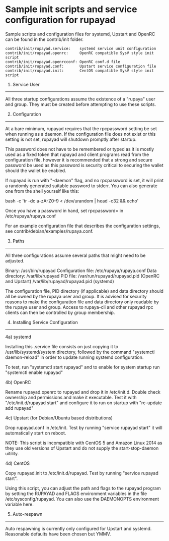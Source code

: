 Sample init scripts and service configuration for rupayad
==========================================================

Sample scripts and configuration files for systemd, Upstart and OpenRC
can be found in the contrib/init folder.

    contrib/init/rupayad.service:    systemd service unit configuration
    contrib/init/rupayad.openrc:     OpenRC compatible SysV style init script
    contrib/init/rupayad.openrcconf: OpenRC conf.d file
    contrib/init/rupayad.conf:       Upstart service configuration file
    contrib/init/rupayad.init:       CentOS compatible SysV style init script

1. Service User
---------------------------------

All three startup configurations assume the existence of a "rupaya" user
and group.  They must be created before attempting to use these scripts.

2. Configuration
---------------------------------

At a bare minimum, rupayad requires that the rpcpassword setting be set
when running as a daemon.  If the configuration file does not exist or this
setting is not set, rupayad will shutdown promptly after startup.

This password does not have to be remembered or typed as it is mostly used
as a fixed token that rupayad and client programs read from the configuration
file, however it is recommended that a strong and secure password be used
as this password is security critical to securing the wallet should the
wallet be enabled.

If rupayad is run with "-daemon" flag, and no rpcpassword is set, it will
print a randomly generated suitable password to stderr.  You can also
generate one from the shell yourself like this:

bash -c 'tr -dc a-zA-Z0-9 < /dev/urandom | head -c32 && echo'

Once you have a password in hand, set rpcpassword= in /etc/rupaya/rupaya.conf

For an example configuration file that describes the configuration settings,
see contrib/debian/examples/rupaya.conf.

3. Paths
---------------------------------

All three configurations assume several paths that might need to be adjusted.

Binary:              /usr/bin/rupayad
Configuration file:  /etc/rupaya/rupaya.conf
Data directory:      /var/lib/rupayad
PID file:            /var/run/rupayad/rupayad.pid (OpenRC and Upstart)
                     /var/lib/rupayad/rupayad.pid (systemd)

The configuration file, PID directory (if applicable) and data directory
should all be owned by the rupaya user and group.  It is advised for security
reasons to make the configuration file and data directory only readable by the
rupaya user and group.  Access to rupaya-cli and other rupayad rpc clients
can then be controlled by group membership.

4. Installing Service Configuration
-----------------------------------

4a) systemd

Installing this .service file consists on just copying it to
/usr/lib/systemd/system directory, followed by the command
"systemctl daemon-reload" in order to update running systemd configuration.

To test, run "systemctl start rupayad" and to enable for system startup run
"systemctl enable rupayad"

4b) OpenRC

Rename rupayad.openrc to rupayad and drop it in /etc/init.d.  Double
check ownership and permissions and make it executable.  Test it with
"/etc/init.d/rupayad start" and configure it to run on startup with
"rc-update add rupayad"

4c) Upstart (for Debian/Ubuntu based distributions)

Drop rupayad.conf in /etc/init.  Test by running "service rupayad start"
it will automatically start on reboot.

NOTE: This script is incompatible with CentOS 5 and Amazon Linux 2014 as they
use old versions of Upstart and do not supply the start-stop-daemon uitility.

4d) CentOS

Copy rupayad.init to /etc/init.d/rupayad. Test by running "service rupayad start".

Using this script, you can adjust the path and flags to the rupayad program by
setting the RUPAYAD and FLAGS environment variables in the file
/etc/sysconfig/rupayad. You can also use the DAEMONOPTS environment variable here.

5. Auto-respawn
-----------------------------------

Auto respawning is currently only configured for Upstart and systemd.
Reasonable defaults have been chosen but YMMV.
